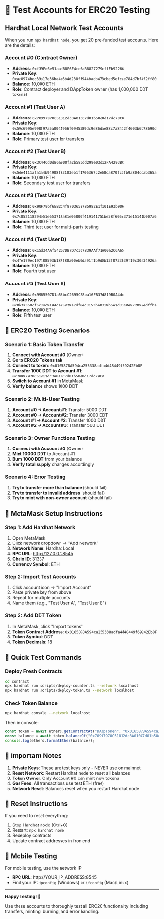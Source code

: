 # 🔑 Test Accounts for ERC20 Testing

## Hardhat Local Network Test Accounts

When you run `npx hardhat node`, you get 20 pre-funded test accounts. Here are the details:

### Account #0 (Contract Owner)
- **Address**: `0xf39Fd6e51aad88F6F4ce6aB8827279cffFb92266`
- **Private Key**: `0xac0974bec39a17e36ba4a6b4d238ff944bacb478cbed5efcae784d7bf4f2ff80`
- **Balance**: 10,000 ETH
- **Role**: Contract deployer and DAppToken owner (has 1,000,000 DDT tokens)

### Account #1 (Test User A)
- **Address**: `0x70997970C51812dc3A010C7d01b50e0d17dc79C8`
- **Private Key**: `0x59c6995e998f97a5a0044966f0945389dc9e86dae88c7a8412f4603b6b78690d`
- **Balance**: 10,000 ETH
- **Role**: Primary test user for transfers

### Account #2 (Test User B)
- **Address**: `0x3C44CdDdB6a900fa2b585dd299e03d12FA4293BC`
- **Private Key**: `0x5de4111afa1a4b94908f83103eb1f1706367c2e68ca870fc3fb9a804cdab365a`
- **Balance**: 10,000 ETH
- **Role**: Secondary test user for transfers

### Account #3 (Test User C)
- **Address**: `0x90F79bf6EB2c4f870365E785982E1f101E93b906`
- **Private Key**: `0x7c852118294e51e653712a81e05800f419141751be58f605c371e15141b007a6`
- **Balance**: 10,000 ETH
- **Role**: Third test user for multi-party testing

### Account #4 (Test User D)
- **Address**: `0x15d34AAf54267DB7D7c367839AAf71A00a2C6A65`
- **Private Key**: `0x47e179ec197488593b187f80a00eb0da91f1b9d0b13f8733639f19c30a34926a`
- **Balance**: 10,000 ETH
- **Role**: Fourth test user

### Account #5 (Test User E)
- **Address**: `0x9965507D1a55bcC2695C58ba16FB37d819B0A4dc`
- **Private Key**: `0x8b3a350cf5c34c9194ca85829a2df0ec3153be0318b5e2d3348e872092edffba`
- **Balance**: 10,000 ETH
- **Role**: Fifth test user

## 🧪 ERC20 Testing Scenarios

### Scenario 1: Basic Token Transfer
1. **Connect with Account #0** (Owner)
2. **Go to ERC20 Tokens tab**
3. **Connect to token**: `0x0165878A594ca255338adfa4d48449f69242Eb8F`
4. **Transfer 1000 DDT to Account #1**: `0x70997970C51812dc3A010C7d01b50e0d17dc79C8`
5. **Switch to Account #1** in MetaMask
6. **Verify balance** shows 1000 DDT

### Scenario 2: Multi-User Testing
1. **Account #0 → Account #1**: Transfer 5000 DDT
2. **Account #0 → Account #2**: Transfer 3000 DDT
3. **Account #1 → Account #2**: Transfer 1000 DDT
4. **Account #2 → Account #3**: Transfer 500 DDT

### Scenario 3: Owner Functions Testing
1. **Connect with Account #0** (Owner)
2. **Mint 10000 DDT** to Account #1
3. **Burn 1000 DDT** from your balance
4. **Verify total supply** changes accordingly

### Scenario 4: Error Testing
1. **Try to transfer more than balance** (should fail)
2. **Try to transfer to invalid address** (should fail)
3. **Try to mint with non-owner account** (should fail)

## 🔧 MetaMask Setup Instructions

### Step 1: Add Hardhat Network
1. Open MetaMask
2. Click network dropdown → "Add Network"
3. **Network Name**: Hardhat Local
4. **RPC URL**: http://127.0.0.1:8545
5. **Chain ID**: 31337
6. **Currency Symbol**: ETH

### Step 2: Import Test Accounts
1. Click account icon → "Import Account"
2. Paste private key from above
3. Repeat for multiple accounts
4. Name them (e.g., "Test User A", "Test User B")

### Step 3: Add DDT Token
1. In MetaMask, click "Import tokens"
2. **Token Contract Address**: `0x0165878A594ca255338adfa4d48449f69242Eb8F`
3. **Token Symbol**: DDT
4. **Token Decimals**: 18

## 🎯 Quick Test Commands

### Deploy Fresh Contracts
```bash
cd contract
npx hardhat run scripts/deploy-counter.ts --network localhost
npx hardhat run scripts/deploy-token.ts --network localhost
```

### Check Token Balance
```bash
npx hardhat console --network localhost
```
Then in console:
```javascript
const token = await ethers.getContractAt("DAppToken", "0x0165878A594ca255338adfa4d48449f69242Eb8F");
const balance = await token.balanceOf("0x70997970C51812dc3A010C7d01b50e0d17dc79C8");
console.log(ethers.formatEther(balance));
```

## 🚨 Important Notes

1. **Private Keys**: These are test keys only - NEVER use on mainnet
2. **Reset Network**: Restart Hardhat node to reset all balances
3. **Token Owner**: Only Account #0 can mint new tokens
4. **Gas Fees**: All transactions use test ETH (free)
5. **Network Reset**: Balances reset when you restart Hardhat node

## 🔄 Reset Instructions

If you need to reset everything:
1. Stop Hardhat node (Ctrl+C)
2. Restart: `npx hardhat node`
3. Redeploy contracts
4. Update contract addresses in frontend

## 📱 Mobile Testing

For mobile testing, use the network IP:
- **RPC URL**: http://YOUR_IP_ADDRESS:8545
- Find your IP: `ipconfig` (Windows) or `ifconfig` (Mac/Linux)

---

**Happy Testing! 🎉**

Use these accounts to thoroughly test all ERC20 functionality including transfers, minting, burning, and error handling.
